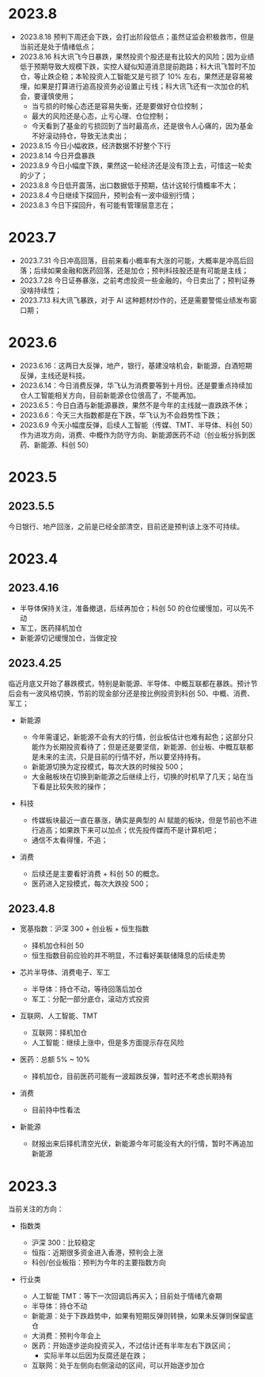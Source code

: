 # 2023.8

- 2023.8.18 预判下周还会下跌，会打出阶段低点；虽然证监会积极救市，但是当前还是处于情绪低点；
- 2023.8.16 科大讯飞今日暴跌，果然投资个股还是有比较大的风险；因为业绩低于预期导致大规模下跌，实控人疑似知道消息提前跑路；科大讯飞暂时不加仓，等止跌企稳；本轮投资人工智能又是亏损了 10% 左右，果然还是容易被埋，如果是打算进行追高投资务必设置止亏线；科大讯飞还有一次加仓的机会，要谨慎使用；
  - 当亏损的时候心态还是容易失衡，还是要做好仓位控制；
  - 最大的风险还是心态，止亏心理、仓位控制；
  - 今天看到了基金的亏损回到了当时最高点，还是很令人心痛的，因为基金不好滚动持仓，导致无法卖出；
- 2023.8.15 今日小幅收跌，经济数据不好整个下行
- 2023.8.14 今日开盘暴跌
- 2023.8.9 今日小幅度下跌，果然这一轮经济还是没有顶上去，可惜这一轮卖的少了；
- 2023.8.8 今日低开震荡，出口数据低于预期，估计这轮行情概率不大；
- 2023.8.4 今日继续下探回升，预判会有一波中级别行情；
- 2023.8.3 今日下探回升，有可能有管理层意志在；

# 2023.7

- 2023.7.31 今日冲高回落，目前来看小概率有大涨的可能，大概率是冲高后回落；后续如果金融和医药回落，还是加仓；预判科技股还是有可能是主线；
- 2023.7.28 今日证券暴涨，之前考虑投资一些金融的，今日卖出了；预判证券没啥持续性；
- 2023.7.13 科大讯飞暴跌，对于 AI 这种题材炒作的，还是需要警惕业绩发布窗口期；

# 2023.6

- 2023.6.16：这两日大反弹，地产，银行，基建没啥机会，新能源，白酒短期反弹，主线还是科技。
- 2023.6.14：今日消费反弹，华飞认为消费要等到十月份。还是要重点持续加仓人工智能相关方向，目前新能源仓位很高了，不能再加。
- 2023.6.5：今日白酒与新能源暴跌，果然不是今年的主线就一直跌跌不休；
- 2023.6.6：今天三大指数都是在下跌，华飞认为不会趋势性下跌；
- 2023.6.9 今天小幅度反弹，后续人工智能（传媒、TMT、半导体、科创 50）作为进攻方向，消费、中概作为防守方向、新能源医药不动（创业板分拆到医药、新能源、科创 50）

# 2023.5

## 2023.5.5

今日银行、地产回涨，之前是已经全部清空，目前还是预判该上涨不可持续。

# 2023.4

## 2023.4.16

- 半导体保持关注，准备撤退，后续再加仓；科创 50 的仓位缓慢加，可以先不动
- 军工，医药择机加仓
- 新能源切记缓慢加仓，当做定投

## 2023.4.25

临近月底又开始了暴跌模式，特别是新能源、半导体、中概互联都在暴跌。预计节后会有一波风格切换，节前的现金部分还是按比例投资到科创 50、中概、消费、军工；

- 新能源

  - 今年需谨记，新能源不会有大的行情，创业板估计也难有起色；这部分只能作为长期投资看待了；但是还是要坚信，新能源、创业板、中概互联都是未来的主流，只是目前的行情不好，所以要坚持持有。
  - 新能源切换为定投模式，每次大跌的时候投 500；
  - 大金融板块在切换到新能源之后继续上行，切换的时机早了几天；站在当下看是比较失败的操作；

- 科技

  - 传媒板块最近一直在暴涨，确实是典型的 AI 赋能的板块，但是节前也不进行追高；如果跌下来可以加点；优先投传媒而不是计算机吧；
  - 通信不太看得懂，不追；

- 消费

  - 后续还是主要看好消费 + 科创 50 的概念。
  - 医药进入定投模式，每次大跌投 500；

## 2023.4.8

- 宽基指数：沪深 300 + 创业板 + 恒生指数

  - 择机加仓科创 50
  - 恒生指数目前应验的并不明显，不过看好美联储降息的后续走势

- 芯片半导体、消费电子、军工

  - 半导体：持仓不动，等待回落后加仓
  - 军工：分配一部分底仓，滚动方式投资

- 互联网、人工智能、TMT

  - 互联网：择机加仓
  - 人工智能：继续上涨中，但是多方面提示存在风险

- 医药：总额 5% ~ 10%

  - 择机加仓，目前医药可能有一波超跌反弹，暂时还不考虑长期持有

- 消费

  - 目前持中性看法

- 新能源

  - 财报出来后择机清空光伏，新能源今年可能没有大的行情，暂时不再追加新能源

# 2023.3

当前关注的方向：

- 指数类

  - 沪深 300：比较稳定
  - 恒指：近期很多资金进入香港，预判会上涨
  - 科创/创业板指：预判为今年的主要指数方向

- 行业类

  - 人工智能 TMT：等下一次回调后再买入；目前处于情绪亢奋期
  - 半导体：持仓不动
  - 新能源：处于下跌趋势中，如果有短期反弹则转换，如果未反弹则保留底仓
  - 大消费：预判今年会上
  - 医药：开始逐步逆向投资买入，不过估计还有半年左右下跌区间；
    - 实际半年以后因为反腐还是在跌；
  - 互联网：处于左侧向右侧滚动的区间，可以开始逐步加仓
